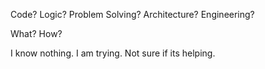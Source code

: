 Code? Logic? Problem Solving? Architecture? Engineering?

What? How? 

I know nothing. I am trying. Not sure if its helping.




